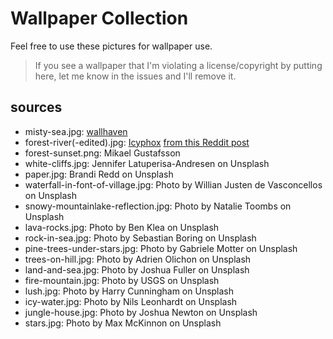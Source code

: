 Wallpaper Collection
====================

Feel free to use these pictures for wallpaper use.

> If you see a wallpaper that I'm violating a license/copyright by putting
> here, let me know in the issues and I'll remove it.

## sources

- misty-sea.jpg: [wallhaven](https://w.wallhaven.cc/full/48/wallhaven-483rgk.jpg)
- forest-river(-edited).jpg: [Icyphox](https://github.com/icyphox) [from this Reddit post](https://reddit.com/r/unixporn/comments/bzbcu6/i3_glistening/)
- forest-sunset.png: Mikael Gustafsson
- white-cliffs.jpg: Jennifer Latuperisa-Andresen on Unsplash
- paper.jpg: Brandi Redd on Unsplash
- waterfall-in-font-of-village.jpg: Photo by Willian Justen de Vasconcellos on Unsplash
- snowy-mountainlake-reflection.jpg: Photo by Natalie Toombs on Unsplash
- lava-rocks.jpg: Photo by Ben Klea on Unsplash
- rock-in-sea.jpg: Photo by Sebastian Boring on Unsplash
- pine-trees-under-stars.jpg: Photo by Gabriele Motter on Unsplash
- trees-on-hill.jpg: Photo by Adrien Olichon on Unsplash
- land-and-sea.jpg: Photo by Joshua Fuller on Unsplash
- fire-mountain.jpg: Photo by USGS on Unsplash
- lush.jpg: Photo by Harry Cunningham on Unsplash
- icy-water.jpg: Photo by Nils Leonhardt on Unsplash
- jungle-house.jpg: Photo by Joshua Newton on Unsplash
- stars.jpg: Photo by Max McKinnon on Unsplash
